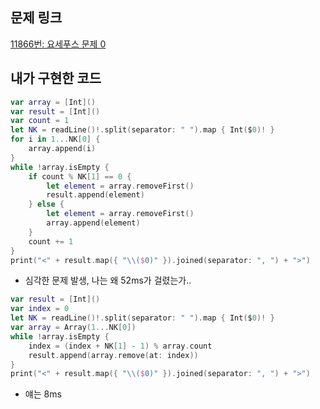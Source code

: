 ## 문제 링크

[11866번: 요세푸스 문제 0](https://www.acmicpc.net/problem/11866)

## 내가 구현한 코드

```swift
var array = [Int]()
var result = [Int]()
var count = 1
let NK = readLine()!.split(separator: " ").map { Int($0)! }
for i in 1...NK[0] {
    array.append(i)
}
while !array.isEmpty {
    if count % NK[1] == 0 {
        let element = array.removeFirst()
        result.append(element)
    } else {
        let element = array.removeFirst()
        array.append(element)
    }
    count += 1
}
print("<" + result.map({ "\\($0)" }).joined(separator: ", ") + ">")
```

- 심각한 문제 발생, 나는 왜 52ms가 걸렸는가..

```swift
var result = [Int]()
var index = 0
let NK = readLine()!.split(separator: " ").map { Int($0)! }
var array = Array(1...NK[0])
while !array.isEmpty {
    index = (index + NK[1] - 1) % array.count
    result.append(array.remove(at: index))
}
print("<" + result.map({ "\\($0)" }).joined(separator: ", ") + ">")
```

- 얘는 8ms